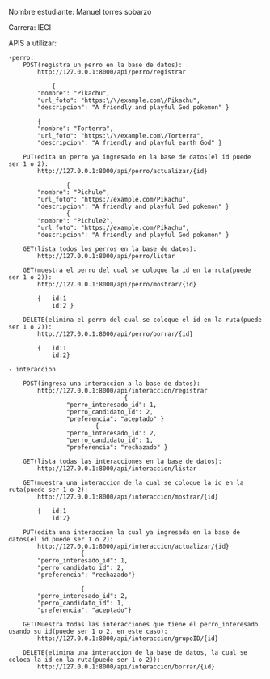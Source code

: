 Nombre estudiante: Manuel torres sobarzo

Carrera: IECI


APIS a utilizar: 

    -perro: 
        POST(registra un perro en la base de datos): 
            http://127.0.0.1:8000/api/perro/registrar

            	{
			"nombre": "Pikachu",
			"url_foto": "https:\/\/example.com\/Pikachu",
			"descripcion": "A friendly and playful God pokemon" }

          	{
			"nombre": "Torterra",
			"url_foto": "https:\/\/example.com\/Torterra",
			"descripcion": "A friendly and playful earth God" }
   
        PUT(edita un perro ya ingresado en la base de datos(el id puede ser 1 o 2): 
            http://127.0.0.1:8000/api/perro/actualizar/{id}

                    {
            "nombre": "Pichule",
            "url_foto": "https://example.com/Pikachu",
            "descripcion": "A friendly and playful God pokemon" }
                    {
            "nombre": "Pichule2",
            "url_foto": "https://example.com/Pikachu",
            "descripcion": "A friendly and playful God pokemon" }
            
        GET(lista todos los perros en la base de datos): 
            http://127.0.0.1:8000/api/perro/listar
            
        GET(muestra el perro del cual se coloque la id en la ruta(puede ser 1 o 2)): 
            http://127.0.0.1:8000/api/perro/mostrar/{id}
            
            {   id:1 
                id:2 }
            
        DELETE(elimina el perro del cual se coloque el id en la ruta(puede ser 1 o 2)): 
            http://127.0.0.1:8000/api/perro/borrar/{id}
            
            {   id:1 
                id:2}
                
    - interaccion

        POST(ingresa una interaccion a la base de datos): 
            http://127.0.0.1:8000/api/interaccion/registrar
                                    {
                    "perro_interesado_id": 1,
                    "perro_candidato_id": 2,
                    "preferencia": "aceptado" }
                            {
                    "perro_interesado_id": 2,
                    "perro_candidato_id": 1,
                    "preferencia": "rechazado" }
                    
        GET(lista todas las interacciones en la base de datos): 
            http://127.0.0.1:8000/api/interaccion/listar

        GET(muestra una interaccion de la cual se coloque la id en la ruta(puede ser 1 o 2): 
            http://127.0.0.1:8000/api/interaccion/mostrar/{id}

            {   id:1 
                id:2}

        PUT(edita una interaccion la cual ya ingresada en la base de datos(el id puede ser 1 o 2):
            http://127.0.0.1:8000/api/interaccion/actualizar/{id}
                        {
            "perro_interesado_id": 1,
            "perro_candidato_id": 2,
            "preferencia": "rechazado"}

                        {
            "perro_interesado_id": 2,
            "perro_candidato_id": 1,
            "preferencia": "aceptado"}

        GET(Muestra todas las interacciones que tiene el perro_interesado usando su id(puede ser 1 o 2, en este caso): 
            http://127.0.0.1:8000/api/interaccion/grupoID/{id}

        DELETE(elimina una interaccion de la base de datos, la cual se coloca la id en la ruta(puede ser 1 o 2)): 
            http://127.0.0.1:8000/api/interaccion/borrar/{id}
        
    
    

